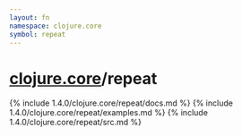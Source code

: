 ```yaml
---
layout: fn
namespace: clojure.core
symbol: repeat
---
```


# [clojure.core](../)/repeat

{% include 1.4.0/clojure.core/repeat/docs.md %}
{% include 1.4.0/clojure.core/repeat/examples.md %}
{% include 1.4.0/clojure.core/repeat/src.md %}

